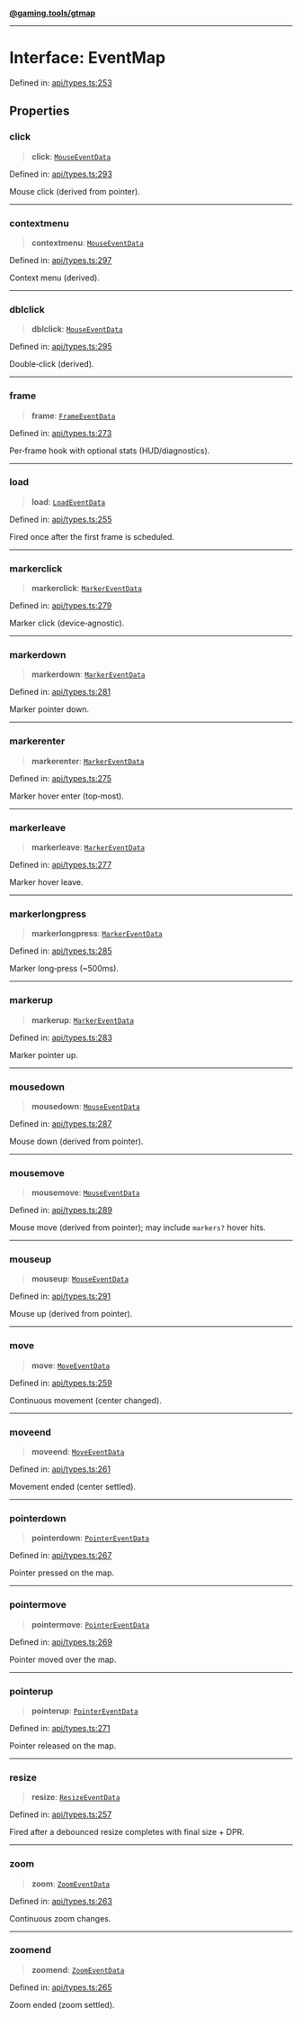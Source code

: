 [**@gaming.tools/gtmap**](README.md)

***

# Interface: EventMap

Defined in: [api/types.ts:253](https://github.com/gamingtools/gt-map/blob/456675b84d19e7c9d557294c3b19a4bb0dcd9d51/packages/gtmap/src/api/types.ts#L253)

## Properties

### click

> **click**: [`MouseEventData`](Interface.MouseEventData.md)

Defined in: [api/types.ts:293](https://github.com/gamingtools/gt-map/blob/456675b84d19e7c9d557294c3b19a4bb0dcd9d51/packages/gtmap/src/api/types.ts#L293)

Mouse click (derived from pointer).

***

### contextmenu

> **contextmenu**: [`MouseEventData`](Interface.MouseEventData.md)

Defined in: [api/types.ts:297](https://github.com/gamingtools/gt-map/blob/456675b84d19e7c9d557294c3b19a4bb0dcd9d51/packages/gtmap/src/api/types.ts#L297)

Context menu (derived).

***

### dblclick

> **dblclick**: [`MouseEventData`](Interface.MouseEventData.md)

Defined in: [api/types.ts:295](https://github.com/gamingtools/gt-map/blob/456675b84d19e7c9d557294c3b19a4bb0dcd9d51/packages/gtmap/src/api/types.ts#L295)

Double‑click (derived).

***

### frame

> **frame**: [`FrameEventData`](Interface.FrameEventData.md)

Defined in: [api/types.ts:273](https://github.com/gamingtools/gt-map/blob/456675b84d19e7c9d557294c3b19a4bb0dcd9d51/packages/gtmap/src/api/types.ts#L273)

Per‑frame hook with optional stats (HUD/diagnostics).

***

### load

> **load**: [`LoadEventData`](Interface.LoadEventData.md)

Defined in: [api/types.ts:255](https://github.com/gamingtools/gt-map/blob/456675b84d19e7c9d557294c3b19a4bb0dcd9d51/packages/gtmap/src/api/types.ts#L255)

Fired once after the first frame is scheduled.

***

### markerclick

> **markerclick**: [`MarkerEventData`](Interface.MarkerEventData.md)

Defined in: [api/types.ts:279](https://github.com/gamingtools/gt-map/blob/456675b84d19e7c9d557294c3b19a4bb0dcd9d51/packages/gtmap/src/api/types.ts#L279)

Marker click (device‑agnostic).

***

### markerdown

> **markerdown**: [`MarkerEventData`](Interface.MarkerEventData.md)

Defined in: [api/types.ts:281](https://github.com/gamingtools/gt-map/blob/456675b84d19e7c9d557294c3b19a4bb0dcd9d51/packages/gtmap/src/api/types.ts#L281)

Marker pointer down.

***

### markerenter

> **markerenter**: [`MarkerEventData`](Interface.MarkerEventData.md)

Defined in: [api/types.ts:275](https://github.com/gamingtools/gt-map/blob/456675b84d19e7c9d557294c3b19a4bb0dcd9d51/packages/gtmap/src/api/types.ts#L275)

Marker hover enter (top‑most).

***

### markerleave

> **markerleave**: [`MarkerEventData`](Interface.MarkerEventData.md)

Defined in: [api/types.ts:277](https://github.com/gamingtools/gt-map/blob/456675b84d19e7c9d557294c3b19a4bb0dcd9d51/packages/gtmap/src/api/types.ts#L277)

Marker hover leave.

***

### markerlongpress

> **markerlongpress**: [`MarkerEventData`](Interface.MarkerEventData.md)

Defined in: [api/types.ts:285](https://github.com/gamingtools/gt-map/blob/456675b84d19e7c9d557294c3b19a4bb0dcd9d51/packages/gtmap/src/api/types.ts#L285)

Marker long‑press (~500ms).

***

### markerup

> **markerup**: [`MarkerEventData`](Interface.MarkerEventData.md)

Defined in: [api/types.ts:283](https://github.com/gamingtools/gt-map/blob/456675b84d19e7c9d557294c3b19a4bb0dcd9d51/packages/gtmap/src/api/types.ts#L283)

Marker pointer up.

***

### mousedown

> **mousedown**: [`MouseEventData`](Interface.MouseEventData.md)

Defined in: [api/types.ts:287](https://github.com/gamingtools/gt-map/blob/456675b84d19e7c9d557294c3b19a4bb0dcd9d51/packages/gtmap/src/api/types.ts#L287)

Mouse down (derived from pointer).

***

### mousemove

> **mousemove**: [`MouseEventData`](Interface.MouseEventData.md)

Defined in: [api/types.ts:289](https://github.com/gamingtools/gt-map/blob/456675b84d19e7c9d557294c3b19a4bb0dcd9d51/packages/gtmap/src/api/types.ts#L289)

Mouse move (derived from pointer); may include `markers?` hover hits.

***

### mouseup

> **mouseup**: [`MouseEventData`](Interface.MouseEventData.md)

Defined in: [api/types.ts:291](https://github.com/gamingtools/gt-map/blob/456675b84d19e7c9d557294c3b19a4bb0dcd9d51/packages/gtmap/src/api/types.ts#L291)

Mouse up (derived from pointer).

***

### move

> **move**: [`MoveEventData`](Interface.MoveEventData.md)

Defined in: [api/types.ts:259](https://github.com/gamingtools/gt-map/blob/456675b84d19e7c9d557294c3b19a4bb0dcd9d51/packages/gtmap/src/api/types.ts#L259)

Continuous movement (center changed).

***

### moveend

> **moveend**: [`MoveEventData`](Interface.MoveEventData.md)

Defined in: [api/types.ts:261](https://github.com/gamingtools/gt-map/blob/456675b84d19e7c9d557294c3b19a4bb0dcd9d51/packages/gtmap/src/api/types.ts#L261)

Movement ended (center settled).

***

### pointerdown

> **pointerdown**: [`PointerEventData`](Interface.PointerEventData.md)

Defined in: [api/types.ts:267](https://github.com/gamingtools/gt-map/blob/456675b84d19e7c9d557294c3b19a4bb0dcd9d51/packages/gtmap/src/api/types.ts#L267)

Pointer pressed on the map.

***

### pointermove

> **pointermove**: [`PointerEventData`](Interface.PointerEventData.md)

Defined in: [api/types.ts:269](https://github.com/gamingtools/gt-map/blob/456675b84d19e7c9d557294c3b19a4bb0dcd9d51/packages/gtmap/src/api/types.ts#L269)

Pointer moved over the map.

***

### pointerup

> **pointerup**: [`PointerEventData`](Interface.PointerEventData.md)

Defined in: [api/types.ts:271](https://github.com/gamingtools/gt-map/blob/456675b84d19e7c9d557294c3b19a4bb0dcd9d51/packages/gtmap/src/api/types.ts#L271)

Pointer released on the map.

***

### resize

> **resize**: [`ResizeEventData`](Interface.ResizeEventData.md)

Defined in: [api/types.ts:257](https://github.com/gamingtools/gt-map/blob/456675b84d19e7c9d557294c3b19a4bb0dcd9d51/packages/gtmap/src/api/types.ts#L257)

Fired after a debounced resize completes with final size + DPR.

***

### zoom

> **zoom**: [`ZoomEventData`](Interface.ZoomEventData.md)

Defined in: [api/types.ts:263](https://github.com/gamingtools/gt-map/blob/456675b84d19e7c9d557294c3b19a4bb0dcd9d51/packages/gtmap/src/api/types.ts#L263)

Continuous zoom changes.

***

### zoomend

> **zoomend**: [`ZoomEventData`](Interface.ZoomEventData.md)

Defined in: [api/types.ts:265](https://github.com/gamingtools/gt-map/blob/456675b84d19e7c9d557294c3b19a4bb0dcd9d51/packages/gtmap/src/api/types.ts#L265)

Zoom ended (zoom settled).

